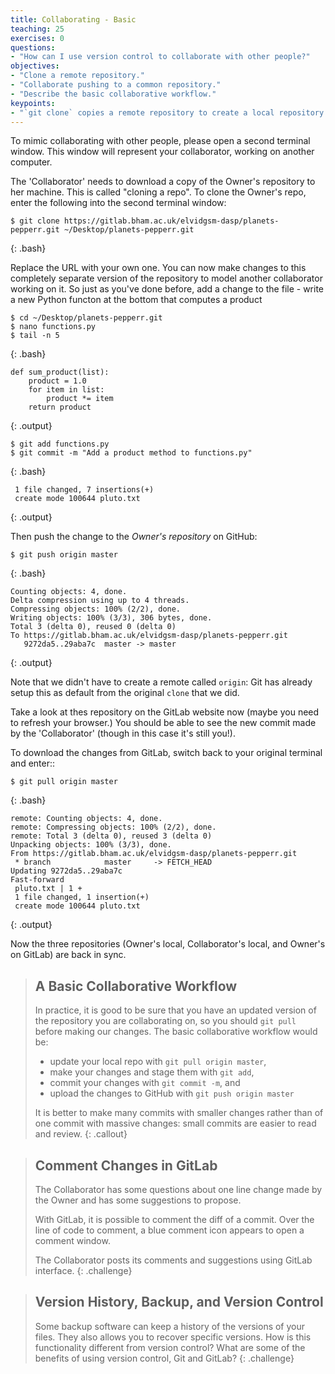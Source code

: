 ```yaml
---
title: Collaborating - Basic
teaching: 25
exercises: 0
questions:
- "How can I use version control to collaborate with other people?"
objectives:
- "Clone a remote repository."
- "Collaborate pushing to a common repository."
- "Describe the basic collaborative workflow."
keypoints:
- "`git clone` copies a remote repository to create a local repository with a remote called `origin` automatically set up."
---
```


To mimic collaborating with other people, please open a second terminal window.
This window will represent your collaborator, working on another computer.

The 'Collaborator' needs to download a copy of the Owner's repository to her
 machine. This is called "cloning a repo". To clone the Owner's repo, enter
 the following into the second terminal window:
 
~~~
$ git clone https://gitlab.bham.ac.uk/elvidgsm-dasp/planets-pepperr.git ~/Desktop/planets-pepperr.git
~~~
{: .bash}

Replace the URL with your own one. You can now make changes to this completely separate version of the repository
to model another collaborator working on it. So just as you've done before, add a change to the file - write a new Python functon at the bottom that computes a product

~~~
$ cd ~/Desktop/planets-pepperr.git
$ nano functions.py
$ tail -n 5
~~~
{: .bash}

~~~
def sum_product(list):
    product = 1.0
    for item in list:
        product *= item
    return product
~~~
{: .output}

~~~
$ git add functions.py
$ git commit -m "Add a product method to functions.py"
~~~
{: .bash}

~~~
 1 file changed, 7 insertions(+)
 create mode 100644 pluto.txt
~~~
{: .output}

Then push the change to the *Owner's repository* on GitHub:

~~~
$ git push origin master
~~~
{: .bash}

~~~
Counting objects: 4, done.
Delta compression using up to 4 threads.
Compressing objects: 100% (2/2), done.
Writing objects: 100% (3/3), 306 bytes, done.
Total 3 (delta 0), reused 0 (delta 0)
To https://gitlab.bham.ac.uk/elvidgsm-dasp/planets-pepperr.git
   9272da5..29aba7c  master -> master
~~~
{: .output}

Note that we didn't have to create a remote called `origin`: Git has already
setup this as default from the original `clone` that we did.

Take a look at thes repository on the GitLab website now (maybe you need
to refresh your browser.) You should be able to see the new commit made by the
'Collaborator' (though in this case it's still you!).

To download the changes from GitLab, switch back to your original terminal and enter::

~~~
$ git pull origin master
~~~
{: .bash}

~~~
remote: Counting objects: 4, done.
remote: Compressing objects: 100% (2/2), done.
remote: Total 3 (delta 0), reused 3 (delta 0)
Unpacking objects: 100% (3/3), done.
From https://gitlab.bham.ac.uk/elvidgsm-dasp/planets-pepperr.git
 * branch            master     -> FETCH_HEAD
Updating 9272da5..29aba7c
Fast-forward
 pluto.txt | 1 +
 1 file changed, 1 insertion(+)
 create mode 100644 pluto.txt
~~~
{: .output}

Now the three repositories (Owner's local, Collaborator's local, and Owner's on
GitLab) are back in sync.

> ## A Basic Collaborative Workflow
>
> In practice, it is good to be sure that you have an updated version of the
> repository you are collaborating on, so you should `git pull` before making
> our changes. The basic collaborative workflow would be:
>
> * update your local repo with `git pull origin master`,
> * make your changes and stage them with `git add`,
> * commit your changes with `git commit -m`, and
> * upload the changes to GitHub with `git push origin master`
>
> It is better to make many commits with smaller changes rather than
> of one commit with massive changes: small commits are easier to
> read and review.
{: .callout}

> ## Comment Changes in GitLab
>
> The Collaborator has some questions about one line change made by the Owner and
> has some suggestions to propose.
>
> With GitLab, it is possible to comment the diff of a commit. Over the line of
> code to comment, a blue comment icon appears to open a comment window.
>
> The Collaborator posts its comments and suggestions using GitLab interface.
{: .challenge}

> ## Version History, Backup, and Version Control
>
> Some backup software can keep a history of the versions of your files. They also
> allows you to recover specific versions. How is this functionality different from version control?
> What are some of the benefits of using version control, Git and GitLab?
{: .challenge}
